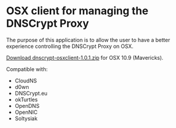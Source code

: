 OSX client for managing the DNSCrypt Proxy
==========================================

The purpose of this application is to allow the user to have a better
experience controlling the DNSCrypt Proxy on OSX.

[Download dnscrypt-osxclient-1.0.1.zip](https://github.com/alterstep/dnscrypt-osxclient/releases/download/1.0.1/dnscrypt-osxclient-1.0.1.zip)
for OSX 10.9 (Mavericks).

Compatible with:
* CloudNS
* d0wn
* DNSCrypt.eu
* okTurtles
* OpenDNS
* OpenNIC
* Soltysiak
